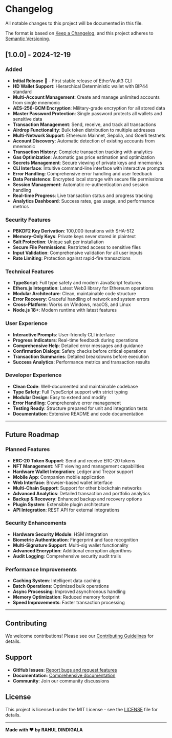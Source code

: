 # Changelog

All notable changes to this project will be documented in this file.

The format is based on [Keep a Changelog](https://keepachangelog.com/en/1.0.0/),
and this project adheres to [Semantic Versioning](https://semver.org/spec/v2.0.0.html).

## [1.0.0] - 2024-12-19

### Added
- **Initial Release** 🎉 - First stable release of EtherVault3 CLI
- **HD Wallet Support**: Hierarchical Deterministic wallet with BIP44 standard
- **Multi-Account Management**: Create and manage unlimited accounts from single mnemonic
- **AES-256-GCM Encryption**: Military-grade encryption for all stored data
- **Master Password Protection**: Single password protects all wallets and sensitive data
- **Transaction Management**: Send, receive, and track all transactions
- **Airdrop Functionality**: Bulk token distribution to multiple addresses
- **Multi-Network Support**: Ethereum Mainnet, Sepolia, and Goerli testnets
- **Account Discovery**: Automatic detection of existing accounts from mnemonic
- **Transaction History**: Complete transaction tracking with analytics
- **Gas Optimization**: Automatic gas price estimation and optimization
- **Secrets Management**: Secure viewing of private keys and mnemonics
- **CLI Interface**: Intuitive command-line interface with interactive prompts
- **Error Handling**: Comprehensive error handling and user feedback
- **Data Persistence**: Encrypted local storage with secure file permissions
- **Session Management**: Automatic re-authentication and session handling
- **Real-time Progress**: Live transaction status and progress tracking
- **Analytics Dashboard**: Success rates, gas usage, and performance metrics

### Security Features
- **PBKDF2 Key Derivation**: 100,000 iterations with SHA-512
- **Memory-Only Keys**: Private keys never stored in plaintext
- **Salt Protection**: Unique salt per installation
- **Secure File Permissions**: Restricted access to sensitive files
- **Input Validation**: Comprehensive validation for all user inputs
- **Rate Limiting**: Protection against rapid-fire transactions

### Technical Features
- **TypeScript**: Full type safety and modern JavaScript features
- **Ethers.js Integration**: Latest Web3 library for Ethereum operations
- **Modular Architecture**: Clean, maintainable code structure
- **Error Recovery**: Graceful handling of network and system errors
- **Cross-Platform**: Works on Windows, macOS, and Linux
- **Node.js 18+**: Modern runtime with latest features

### User Experience
- **Interactive Prompts**: User-friendly CLI interface
- **Progress Indicators**: Real-time feedback during operations
- **Comprehensive Help**: Detailed error messages and guidance
- **Confirmation Dialogs**: Safety checks before critical operations
- **Transaction Summaries**: Detailed breakdowns before execution
- **Success Analytics**: Performance metrics and transaction results

### Developer Experience
- **Clean Code**: Well-documented and maintainable codebase
- **Type Safety**: Full TypeScript support with strict typing
- **Modular Design**: Easy to extend and modify
- **Error Handling**: Comprehensive error management
- **Testing Ready**: Structure prepared for unit and integration tests
- **Documentation**: Extensive README and code documentation


---

## Future Roadmap

### Planned Features
- **ERC-20 Token Support**: Send and receive ERC-20 tokens
- **NFT Management**: NFT viewing and management capabilities
- **Hardware Wallet Integration**: Ledger and Trezor support
- **Mobile App**: Companion mobile application
- **Web Interface**: Browser-based wallet interface
- **Multi-Chain Support**: Support for other blockchain networks
- **Advanced Analytics**: Detailed transaction and portfolio analytics
- **Backup & Recovery**: Enhanced backup and recovery options
- **Plugin System**: Extensible plugin architecture
- **API Integration**: REST API for external integrations

### Security Enhancements
- **Hardware Security Module**: HSM integration
- **Biometric Authentication**: Fingerprint and face recognition
- **Multi-Signature Support**: Multi-sig wallet functionality
- **Advanced Encryption**: Additional encryption algorithms
- **Audit Logging**: Comprehensive security audit trails

### Performance Improvements
- **Caching System**: Intelligent data caching
- **Batch Operations**: Optimized bulk operations
- **Async Processing**: Improved asynchronous handling
- **Memory Optimization**: Reduced memory footprint
- **Speed Improvements**: Faster transaction processing

---

## Contributing

We welcome contributions! Please see our [Contributing Guidelines](CONTRIBUTING.md) for details.

## Support

- **GitHub Issues**: [Report bugs and request features](https://github.com/RAHULDINDIGALA-32/web3-cli-wallet/issues)
- **Documentation**: [Comprehensive documentation](https://github.com/RAHULDINDIGALA-32/web3-cli-wallet#readme)
- **Community**: Join our community discussions

## License

This project is licensed under the MIT License - see the [LICENSE](LICENSE) file for details.

---

**Made with ❤️ by RAHUL DINDIGALA**
